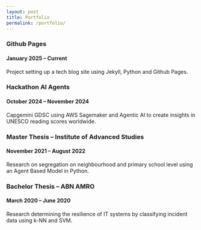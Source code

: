 ```yaml
---
layout: post
title: Portfolio
permalink: /portfolio/
---
```


### Github Pages
#### January 2025 – Current
Project setting up a tech blog site using Jekyll, Python and Github Pages.

### Hackathon AI Agents
#### October 2024 – November 2024
Capgemini GDSC using AWS Sagemaker and Agentic AI to create insights in UNESCO reading scores worldwide.	

### Master Thesis – Institute of Advanced Studies
#### November 2021 – August 2022
Research on segregation on neighbourhood and primary school level using an Agent Based Model in Python.

### Bachelor Thesis – ABN AMRO
#### March 2020 – June 2020
Research determining the resilience of IT systems by classifying incident data using  k-NN and SVM.
